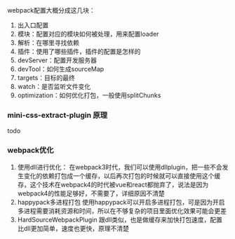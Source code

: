 webpack配置大概分成这几块：
1. 出入口配置
2. 模块：配置对应的模块如何被处理，用来配置loader
3. 解析：在哪里寻找依赖
4. 插件：使用了哪些插件，插件的配置是怎样的
5. devServer：配置开发服务器
6. devTool：如何生成sourceMap
7. targets：目标的最终
8. watch：是否监听文件变化
9. optimization：如何优化打包，一般使用splitChunks


### mini-css-extract-plugin 原理
todo

### webpack优化
1. 使用dll进行优化：
在webpack3时代，我们可以使用dllplugin，把一些不会发生变化的依赖打包成一个缓存，以后再次打包的时候就可以直接使用这个缓存，这个技术在webpack4的时代被vue和react都抛弃了，说法是因为webpack4的性能足够好，不需要了，详细原因不清楚
2. happypack多进程打包
使用happypack可以开启多进程打包，可是因为开启多进程需要消耗资源和时间，所以在不够复杂的项目里面优化效果可能会更差
3. HardSourceWebpackPlugin
跟dll类似，也是做缓存来加快打包速度，配置比dll更加简单，速度也更快，原理不清楚




